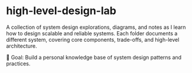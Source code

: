 # high-level-design-lab

A collection of system design explorations, diagrams, and notes as I learn how to design scalable and reliable systems.
Each folder documents a different system, covering core components, trade-offs, and high-level architecture.

📌 Goal: Build a personal knowledge base of system design patterns and practices.